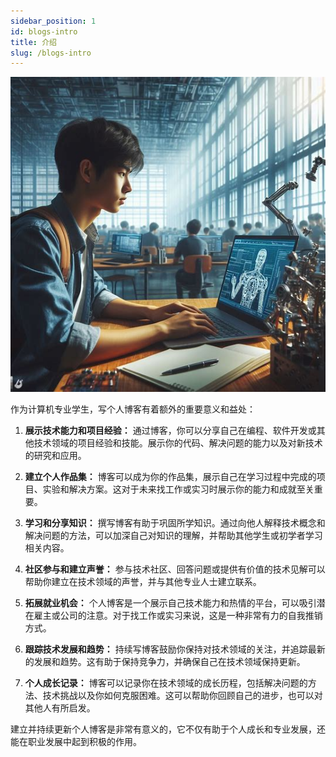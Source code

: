 ```yaml
---
sidebar_position: 1
id: blogs-intro
title: 介绍
slug: /blogs-intro
---
```



![Alt text](image.png)

作为计算机专业学生，写个人博客有着额外的重要意义和益处：

1. **展示技术能力和项目经验：** 通过博客，你可以分享自己在编程、软件开发或其他技术领域的项目经验和技能。展示你的代码、解决问题的能力以及对新技术的研究和应用。

2. **建立个人作品集：** 博客可以成为你的作品集，展示自己在学习过程中完成的项目、实验和解决方案。这对于未来找工作或实习时展示你的能力和成就至关重要。

3. **学习和分享知识：** 撰写博客有助于巩固所学知识。通过向他人解释技术概念和解决问题的方法，可以加深自己对知识的理解，并帮助其他学生或初学者学习相关内容。

4. **社区参与和建立声誉：** 参与技术社区、回答问题或提供有价值的技术见解可以帮助你建立在技术领域的声誉，并与其他专业人士建立联系。

5. **拓展就业机会：** 个人博客是一个展示自己技术能力和热情的平台，可以吸引潜在雇主或公司的注意。对于找工作或实习来说，这是一种非常有力的自我推销方式。

6. **跟踪技术发展和趋势：** 持续写博客鼓励你保持对技术领域的关注，并追踪最新的发展和趋势。这有助于保持竞争力，并确保自己在技术领域保持更新。

7. **个人成长记录：** 博客可以记录你在技术领域的成长历程，包括解决问题的方法、技术挑战以及你如何克服困难。这可以帮助你回顾自己的进步，也可以对其他人有所启发。

建立并持续更新个人博客是非常有意义的，它不仅有助于个人成长和专业发展，还能在职业发展中起到积极的作用。